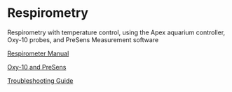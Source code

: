 # Respirometry
Respirometry with temperature control, using the Apex aquarium controller, Oxy-10 probes, and PreSens Measurement software

[Respirometer Manual](Respirometer_SOP.md)

[Oxy-10 and PreSens](PreSens_SOP.md)

[Troubleshooting Guide](Troubleshooting_Guide.md)
